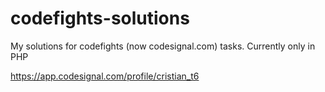 # codefights-solutions
My solutions for codefights (now codesignal.com) tasks. Currently only in PHP

https://app.codesignal.com/profile/cristian_t6
